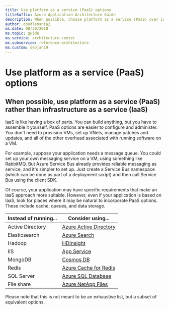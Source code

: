 ```yaml
---
title: Use platform as a service (PaaS) options
titleSuffix: Azure Application Architecture Guide
description: When possible, choose platform as a service (PaaS) over infrastructure as a service (IaaS).
author: doodlemania2
ms.date: 08/30/2018
ms.topic: guide
ms.service: architecture-center
ms.subservice: reference-architecture
ms.custom: seojan19
---
```


# Use platform as a service (PaaS) options

## When possible, use platform as a service (PaaS) rather than infrastructure as a service (IaaS)

IaaS is like having a box of parts. You can build anything, but you have to assemble it yourself. PaaS options are easier to configure and administer. You don't need to provision VMs, set up VNets, manage patches and updates, and all of the other overhead associated with running software on a VM.

For example, suppose your application needs a message queue. You could set up your own messaging service on a VM, using something like RabbitMQ. But Azure Service Bus already provides reliable messaging as service, and it's simpler to set up. Just create a Service Bus namespace (which can be done as part of a deployment script) and then call Service Bus using the client SDK.

Of course, your application may have specific requirements that make an IaaS approach more suitable. However, even if your application is based on IaaS, look for places where it may be natural to incorporate PaaS options. These include cache, queues, and data storage.

| Instead of running... | Consider using... |
|-----------------------|-------------|
| Active Directory | [Azure Active Directory](https://docs.microsoft.com/azure/active-directory/fundamentals/active-directory-whatis) |
| Elasticsearch | [Azure Search](https://docs.microsoft.com/azure/search/search-what-is-azure-search) |
| Hadoop | [HDInsight](https://docs.microsoft.com/azure/hdinsight/hdinsight-overview) |
| IIS | [App Service](https://docs.microsoft.com/azure/app-service/overview) |
| MongoDB | [Cosmos DB](https://docs.microsoft.com/azure/cosmos-db/introduction) |
| Redis | [Azure Cache for Redis](https://docs.microsoft.com/azure/azure-cache-for-redis/cache-overview) |
| SQL Server | [Azure SQL Database](https://docs.microsoft.com/azure/sql-database/sql-database-technical-overview) |
| File share | [Azure NetApp Files](https://docs.microsoft.com/azure/azure-netapp-files/azure-netapp-files-introduction) |

Please note that this is not meant to be an exhaustive list, but a subset of equivalent options.  
